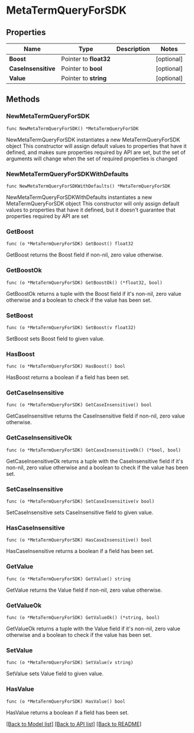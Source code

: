 # MetaTermQueryForSDK

## Properties

Name | Type | Description | Notes
------------ | ------------- | ------------- | -------------
**Boost** | Pointer to **float32** |  | [optional] 
**CaseInsensitive** | Pointer to **bool** |  | [optional] 
**Value** | Pointer to **string** |  | [optional] 

## Methods

### NewMetaTermQueryForSDK

`func NewMetaTermQueryForSDK() *MetaTermQueryForSDK`

NewMetaTermQueryForSDK instantiates a new MetaTermQueryForSDK object
This constructor will assign default values to properties that have it defined,
and makes sure properties required by API are set, but the set of arguments
will change when the set of required properties is changed

### NewMetaTermQueryForSDKWithDefaults

`func NewMetaTermQueryForSDKWithDefaults() *MetaTermQueryForSDK`

NewMetaTermQueryForSDKWithDefaults instantiates a new MetaTermQueryForSDK object
This constructor will only assign default values to properties that have it defined,
but it doesn't guarantee that properties required by API are set

### GetBoost

`func (o *MetaTermQueryForSDK) GetBoost() float32`

GetBoost returns the Boost field if non-nil, zero value otherwise.

### GetBoostOk

`func (o *MetaTermQueryForSDK) GetBoostOk() (*float32, bool)`

GetBoostOk returns a tuple with the Boost field if it's non-nil, zero value otherwise
and a boolean to check if the value has been set.

### SetBoost

`func (o *MetaTermQueryForSDK) SetBoost(v float32)`

SetBoost sets Boost field to given value.

### HasBoost

`func (o *MetaTermQueryForSDK) HasBoost() bool`

HasBoost returns a boolean if a field has been set.

### GetCaseInsensitive

`func (o *MetaTermQueryForSDK) GetCaseInsensitive() bool`

GetCaseInsensitive returns the CaseInsensitive field if non-nil, zero value otherwise.

### GetCaseInsensitiveOk

`func (o *MetaTermQueryForSDK) GetCaseInsensitiveOk() (*bool, bool)`

GetCaseInsensitiveOk returns a tuple with the CaseInsensitive field if it's non-nil, zero value otherwise
and a boolean to check if the value has been set.

### SetCaseInsensitive

`func (o *MetaTermQueryForSDK) SetCaseInsensitive(v bool)`

SetCaseInsensitive sets CaseInsensitive field to given value.

### HasCaseInsensitive

`func (o *MetaTermQueryForSDK) HasCaseInsensitive() bool`

HasCaseInsensitive returns a boolean if a field has been set.

### GetValue

`func (o *MetaTermQueryForSDK) GetValue() string`

GetValue returns the Value field if non-nil, zero value otherwise.

### GetValueOk

`func (o *MetaTermQueryForSDK) GetValueOk() (*string, bool)`

GetValueOk returns a tuple with the Value field if it's non-nil, zero value otherwise
and a boolean to check if the value has been set.

### SetValue

`func (o *MetaTermQueryForSDK) SetValue(v string)`

SetValue sets Value field to given value.

### HasValue

`func (o *MetaTermQueryForSDK) HasValue() bool`

HasValue returns a boolean if a field has been set.


[[Back to Model list]](../README.md#documentation-for-models) [[Back to API list]](../README.md#documentation-for-api-endpoints) [[Back to README]](../README.md)


